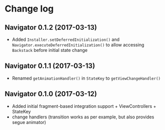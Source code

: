 # Change log

Navigator 0.1.2 (2017-03-13)
---------------------------------
- Added `Installer.setDeferredInitialization()` and `Navigator.executeDeferredInitialization()` to allow accessing `Backstack` before initial state change

Navigator 0.1.1 (2017-03-13)
---------------------------------
- Renamed `getAnimationHandler()` in `StateKey` to `getViewChangeHandler()`

Navigator 0.1.0 (2017-03-12)
---------------------------------
- Added initial fragment-based integration support + ViewControllers + StateKey
- change handlers (transition works as per example, but also provides segue animator)